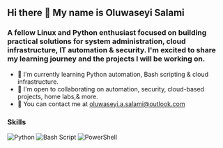 ## Hi there 👋 My name is Oluwaseyi Salami

### A fellow Linux and Python enthusiast focused on building practical solutions for system administration, cloud infrastructure, IT automation & security. I'm excited to share my learning journey and the projects I will be working on.
- 🧠 I'm currently learning Python automation, Bash scripting & cloud infrastructure.
- 🤝 I'm open to collaborating on automation, security, cloud-based projects, home labs,& more.
- 📧 You can contact me at oluwaseyi.a.salami@outlook.com


### Skills
![Python](https://img.shields.io/badge/python-3670A0?style=for-the-badge&logo=python&logoColor=ffdd54)
![Bash Script](https://img.shields.io/badge/bash_script-%23121011.svg?style=for-the-badge&logo=gnu-bash&logoColor=white)
![PowerShell](https://img.shields.io/badge/PowerShell-%235391FE.svg?style=for-the-badge&logo=powershell&logoColor=white)